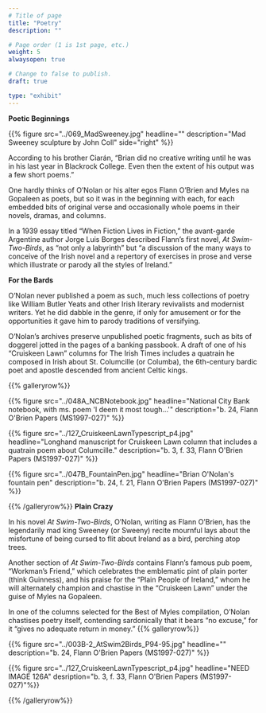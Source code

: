 ```yaml
---
# Title of page
title: "Poetry"
description: ""

# Page order (1 is 1st page, etc.)
weight: 5
alwaysopen: true

# Change to false to publish.
draft: true

type: "exhibit"
---
```

**Poetic Beginnings**

{{% figure src="../069_MadSweeney.jpg"
           headline=""
           description="Mad Sweeney sculpture by John Coll"
           side="right" %}}


According to his brother Ciarán, “Brian did no creative writing until he was in his last year in Blackrock College. Even then the extent of his output was a few short poems.”

One hardly thinks of O’Nolan or his alter egos Flann O’Brien and Myles na Gopaleen as poets, but so it was in the beginning with each, for each embedded bits of original verse and occasionally whole poems in their novels, dramas, and columns.

In a 1939 essay titled “When Fiction Lives in Fiction,” the avant-garde Argentine author Jorge Luis Borges described Flann’s first novel, *At Swim-Two-Birds*, as “not only a labyrinth” but “a discussion of the many ways to conceive of the Irish novel and a repertory of exercises in prose and verse which illustrate or parody all the styles of Ireland.”

**For the Bards**

O’Nolan never published a poem as such, much less collections of poetry like William Butler Yeats and other Irish literary revivalists and modernist writers. Yet he did dabble in the genre, if only for amusement or for the opportunities it gave him to parody traditions of versifying.

O’Nolan’s archives preserve unpublished poetic fragments, such as bits of doggerel jotted in the pages of a banking passbook. A draft of one of his “Cruiskeen Lawn” columns for The Irish Times includes a quatrain he composed in Irish about St. Columcille (or Columba), the 6th-century bardic poet and apostle descended from ancient Celtic kings.

{{% galleryrow%}}

{{% figure src="../048A_NCBNotebook.jpg" headline="National City Bank notebook, with ms. poem 'I deem it most tough...'"
description="b. 24, Flann O'Brien Papers (MS1997-027)"
%}}

{{% figure src="../127_CruiskeenLawnTypescript_p4.jpg" headline="Longhand manuscript for Cruiskeen Lawn column that includes a quatrain poem about Columcille."
description="b. 3, f. 33, Flann O'Brien Papers (MS1997-027)"
%}}

{{% figure src="../047B_FountainPen.jpg" headline="Brian O'Nolan's fountain pen"
description="b. 24, f. 21, Flann O'Brien Papers (MS1997-027)"
%}}

{{% /galleryrow%}}
**Plain Crazy**

In his novel *At Swim-Two-Birds*, O’Nolan, writing as Flann O’Brien, has the legendarily mad king Sweeney (or Sweeny) recite mournful lays about the misfortune of being cursed to flit about Ireland as a bird, perching atop trees.

Another section of *At Swim-Two-Birds* contains Flann’s famous pub poem, “Workman’s Friend,” which celebrates the emblematic pint of plain porter (think Guinness), and his praise for the “Plain People of Ireland,” whom he will alternately champion and chastise in the “Cruiskeen Lawn” under the guise of Myles na Gopaleen.

In one of the columns selected for the Best of Myles compilation, O’Nolan chastises poetry itself, contending sardonically that it bears “no excuse,” for it “gives no adequate return in money.”
{{% galleryrow%}}

{{% figure src="../003B-2_AtSwim2Birds_P94-95.jpg" headline=""
description="b. 24, Flann O'Brien Papers (MS1997-027)"
%}}

{{% figure src="../127_CruiskeenLawnTypescript_p4.jpg" headline="NEED IMAGE 126A"
desription="b. 3, f. 33, Flann O'Brien Papers (MS1997-027)"%}}

{{% /galleryrow%}}
